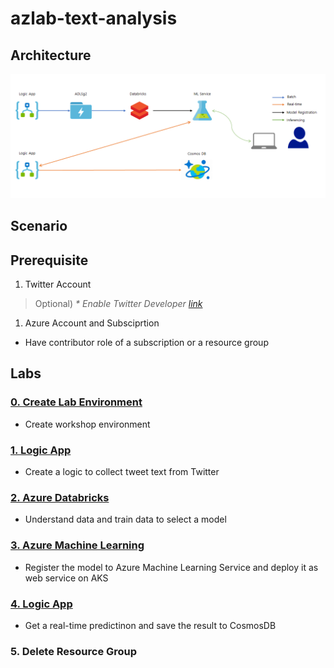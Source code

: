 # azlab-text-analysis

## Architecture

![arch](./images/0.0.png)

## Scenario

## Prerequisite

1. Twitter Account

> Optional) _* Enable Twitter Developer [link](https://developer.twitter.com/)_

1. Azure Account and Subsciprtion

* Have contributor role of a subscription or a resource group

## Labs

### [0. Create Lab Environment](https://github.com/xlegend1024/azlab-text-analysis/tree/master/0.EnvironmentSetting)

* Create workshop environment

### [1. Logic App](https://github.com/xlegend1024/azlab-text-analysis/tree/master/1.LogicApp)

* Create a logic to collect tweet text from Twitter

### [2. Azure Databricks](https://github.com/xlegend1024/azlab-text-analysis/tree/master/2.ADB)

* Understand data and train data to select a model

### [3. Azure Machine Learning](https://github.com/xlegend1024/azlab-text-analysis/tree/master/3.AML)

* Register the model to Azure Machine Learning Service and deploy it as web service on AKS

### [4. Logic App](https://github.com/xlegend1024/azlab-text-analysis/tree/master/4.LogicApp)

* Get a real-time predictinon and save the result to CosmosDB

### 5. Delete Resource Group